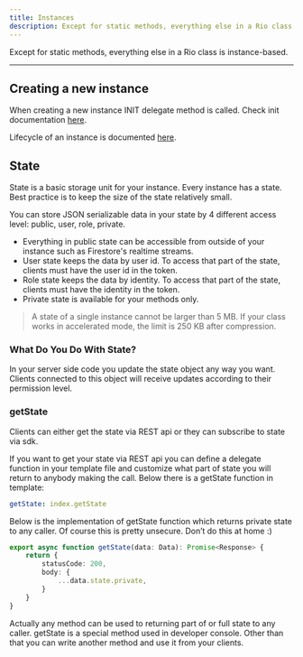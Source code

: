 ```yaml
---
title: Instances
description: Except for static methods, everything else in a Rio class is instance-based.
---
```


Except for static methods, everything else in a Rio class is instance-based.

---
## Creating a new instance

When creating a new instance INIT delegate method is called. Check init documentation [here](/docs/classes/delegate-methods#init).

Lifecycle of an instance is documented [here](/docs/classes/lifecycle).

## State

State is a basic storage unit for your instance. Every instance has a state.
Best practice is to keep the size of the state relatively small.

You can store JSON serializable data in your state by 4 different access level: public, user, role, private.

- Everything in public state can be accessible from outside of your instance such as Firestore's realtime streams.
- User state keeps the data by user id. To access that part of the state, clients must have the user id in the token.
- Role state keeps the data by identity. To access that part of the state, clients must have the identity in the token.
- Private state is available for your methods only.

> A state of a single instance cannot be larger than 5 MB.
> If your class works in accelerated mode, the limit is 250 KB after compression.

### What Do You Do With State?

In your server side code you update the state object any way you want. Clients connected to this object will receive updates according to their permission level.

### getState

Clients can either get the state via REST api or they can subscribe to state via sdk.

If you want to get your state via REST api you can define a delegate function in your template file and customize what part of state you will return to anybody making the call. Below there is a getState function in template:

```yaml
getState: index.getState
```

Below is the implementation of getState function which returns private state to any caller. Of course this is pretty unsecure. Don’t do this at home :)

```typescript
export async function getState(data: Data): Promise<Response> {
    return { 
        statusCode: 200, 
        body: {
            ...data.state.private,
        }
    }
}
```

Actually any method can be used to returning part of or full state to any caller. getState is a special method used in developer console.
Other than that you can write another method and use it from your clients.
